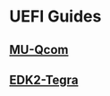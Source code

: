 # UEFI Guides

## [MU-Qcom](https://github.com/Robotix22/UEFI-Guides/blob/main/MU-Qcom/README.md)

## [EDK2-Tegra](https://github.com/Robotix22/UEFI-Guides/blob/main/EDK2-Tegra/README.md)
